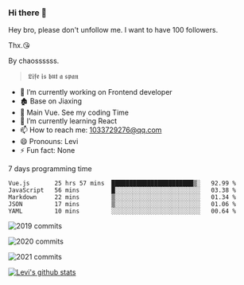 ### Hi there 👋

Hey bro, please don't unfollow me. I want to have 100 followers.

Thx.😘

By chaossssss.

> 𝕷𝖎𝖋𝖊 𝖎𝖘 𝖇𝖚𝖙 𝖆 𝖘𝖕𝖆𝖓

- 🔭 I’m currently working on Frontend developer
- 🏚  Base on Jiaxing
- 🔨 Main Vue. See my coding Time
- 🌱 I’m currently learning React
- 📫 How to reach me: 1033729276@qq.com
- 😄 Pronouns: Levi
- ⚡ Fun fact: None


7 days programming time



<!--START_SECTION:waka-->
```text
Vue.js       25 hrs 57 mins  ███████████████████████▒░   92.99 % 
JavaScript   56 mins         █░░░░░░░░░░░░░░░░░░░░░░░░   03.38 % 
Markdown     22 mins         ▒░░░░░░░░░░░░░░░░░░░░░░░░   01.34 % 
JSON         17 mins         ▒░░░░░░░░░░░░░░░░░░░░░░░░   01.06 % 
YAML         10 mins         ░░░░░░░░░░░░░░░░░░░░░░░░░   00.64 % 
```
<!--END_SECTION:waka-->


![2019 commits](https://i.bmp.ovh/imgs/2022/06/09/40ea8ef53dc6a071.png)

![2020 commits](https://i.bmp.ovh/imgs/2022/06/09/3d3f42d583997994.png)

![2021 commits](https://i.bmp.ovh/imgs/2022/06/09/be5c22a2f85ef63e.png)

[![Levi's github stats](https://github-readme-stats.vercel.app/api?username=chaossssss)](https://github.com/anuraghazra/github-readme-stats)
